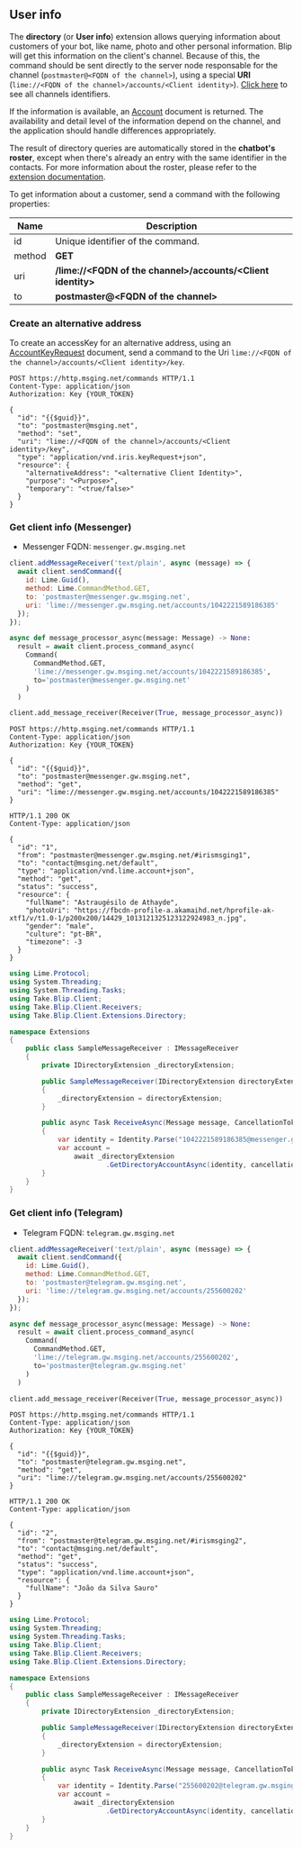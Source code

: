 ## User info

The **directory** (or **User info**) extension allows querying information about customers of your bot, like name, photo and other personal information. Blip will get this information on the client's channel. Because of this, the command should be sent directly to the server node responsable for the channel (`postmaster@<FQDN of the channel>`), using a special **URI** (`lime://<FQDN of the channel>/accounts/<Client identity>`). [Click here](#channels) to see all channels identifiers.

If the information is available, an [Account](http://limeprotocol.org/resources.html#account) document is returned. The availability and detail level of the information depend on the channel, and the application should handle differences appropriately.

The result of directory queries are automatically stored in the **chatbot's roster**, except when there's already an entry with the same identifier in the contacts. For more information about the roster, please refer to the [extension documentation](https://docs.blip.ai/#contacts).

To get information about a customer, send a command with the following properties:

| Name   | Description                                                              |
|--------|--------------------------------------------------------------------------|
| id     | Unique identifier of the command.                                        |
| method | **GET**                                                                  |
| uri    | **/lime://&lt;FQDN of the channel&gt;/accounts/&lt;Client identity&gt;** |
| to     | **postmaster@&lt;FQDN of the channel&gt;**                               |

### Create an alternative address
To create an accessKey for an alternative address, using an [AccountKeyRequest](/#accountkeyrequest) document, send a command to the Uri `lime://<FQDN of the channel>/accounts/<Client identity>/key`.

```http
POST https://http.msging.net/commands HTTP/1.1
Content-Type: application/json
Authorization: Key {YOUR_TOKEN}

{
  "id": "{{$guid}}",
  "to": "postmaster@msging.net",
  "method": "set",
  "uri": "lime://<FQDN of the channel>/accounts/<Client identity>/key",
  "type": "application/vnd.iris.keyRequest+json",
  "resource": {
    "alternativeAddress": "<alternative Client Identity>",
    "purpose": "<Purpose>",
    "temporary": "<true/false>"
  }
}
```

### Get client info (Messenger)

* Messenger FQDN: `messenger.gw.msging.net`

```javascript
client.addMessageReceiver('text/plain', async (message) => {
  await client.sendCommand({  
    id: Lime.Guid(),
    method: Lime.CommandMethod.GET,
    to: 'postmaster@messenger.gw.msging.net',
    uri: 'lime://messenger.gw.msging.net/accounts/1042221589186385'
  });
});
```

```python
async def message_processor_async(message: Message) -> None:
  result = await client.process_command_async(
    Command(
      CommandMethod.GET,
      'lime://messenger.gw.msging.net/accounts/1042221589186385',
      to='postmaster@messenger.gw.msging.net'
    )
  )

client.add_message_receiver(Receiver(True, message_processor_async))
```

```http
POST https://http.msging.net/commands HTTP/1.1
Content-Type: application/json
Authorization: Key {YOUR_TOKEN}

{  
  "id": "{{$guid}}",
  "to": "postmaster@messenger.gw.msging.net",
  "method": "get",
  "uri": "lime://messenger.gw.msging.net/accounts/1042221589186385"
}
```

```http
HTTP/1.1 200 OK
Content-Type: application/json

{
  "id": "1",
  "from": "postmaster@messenger.gw.msging.net/#irismsging1",
  "to": "contact@msging.net/default",
  "type": "application/vnd.lime.account+json",
  "method": "get",
  "status": "success",
  "resource": {
    "fullName": "Astraugésilo de Athayde",
    "photoUri": "https://fbcdn-profile-a.akamaihd.net/hprofile-ak-xtf1/v/t1.0-1/p200x200/14429_1013121325123122924983_n.jpg",
    "gender": "male",
    "culture": "pt-BR",
    "timezone": -3
  }
}
```

```csharp
using Lime.Protocol;
using System.Threading;
using System.Threading.Tasks;
using Take.Blip.Client;
using Take.Blip.Client.Receivers;
using Take.Blip.Client.Extensions.Directory;

namespace Extensions
{
    public class SampleMessageReceiver : IMessageReceiver
    {
        private IDirectoryExtension _directoryExtension;

        public SampleMessageReceiver(IDirectoryExtension directoryExtension)
        {
            _directoryExtension = directoryExtension;
        }

        public async Task ReceiveAsync(Message message, CancellationToken cancellationToken)
        {
            var identity = Identity.Parse("1042221589186385@messenger.gw.msging.net");
            var account =
                await _directoryExtension
                        .GetDirectoryAccountAsync(identity, cancellationToken);
        }
    }
}
```

### Get client info (**Telegram**)

* Telegram FQDN: `telegram.gw.msging.net`

```javascript
client.addMessageReceiver('text/plain', async (message) => {
  await client.sendCommand({  
    id: Lime.Guid(),
    method: Lime.CommandMethod.GET,
    to: 'postmaster@telegram.gw.msging.net',
    uri: 'lime://telegram.gw.msging.net/accounts/255600202'
  });
});
```

```python
async def message_processor_async(message: Message) -> None:
  result = await client.process_command_async(
    Command(
      CommandMethod.GET,
      'lime://telegram.gw.msging.net/accounts/255600202',
      to='postmaster@telegram.gw.msging.net'
    )
  )

client.add_message_receiver(Receiver(True, message_processor_async))
```

```http
POST https://http.msging.net/commands HTTP/1.1
Content-Type: application/json
Authorization: Key {YOUR_TOKEN}

{  
  "id": "{{$guid}}",
  "to": "postmaster@telegram.gw.msging.net",
  "method": "get",
  "uri": "lime://telegram.gw.msging.net/accounts/255600202"
}
```

```http
HTTP/1.1 200 OK
Content-Type: application/json

{
  "id": "2",
  "from": "postmaster@telegram.gw.msging.net/#irismsging2",
  "to": "contact@msging.net/default",
  "method": "get",
  "status": "success",
  "type": "application/vnd.lime.account+json",
  "resource": {
    "fullName": "João da Silva Sauro"
  }
}
```

```csharp
using Lime.Protocol;
using System.Threading;
using System.Threading.Tasks;
using Take.Blip.Client;
using Take.Blip.Client.Receivers;
using Take.Blip.Client.Extensions.Directory;

namespace Extensions
{
    public class SampleMessageReceiver : IMessageReceiver
    {
        private IDirectoryExtension _directoryExtension;

        public SampleMessageReceiver(IDirectoryExtension directoryExtension)
        {
            _directoryExtension = directoryExtension;
        }

        public async Task ReceiveAsync(Message message, CancellationToken cancellationToken)
        {
            var identity = Identity.Parse("255600202@telegram.gw.msging.net");
            var account =
                await _directoryExtension
                        .GetDirectoryAccountAsync(identity, cancellationToken);
        }
    }
}
```
